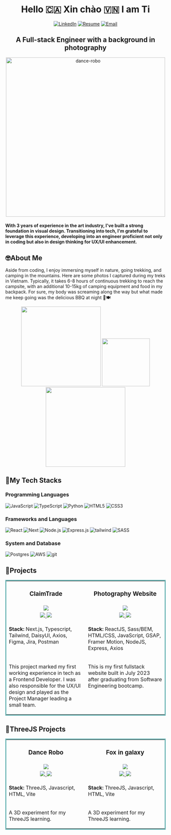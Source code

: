 <h1 align='center'> Hello 🇨🇦 Xin chào 🇻🇳 I am Ti </h1>

<div align='center'>
 
[![LinkedIn](https://img.shields.io/badge/LinkedIn-0077B5?style=for-the-badge&logo=linkedin&logoColor=white)](https://www.linkedin.com/in/ti-bui/)
[![Resume](https://camo.githubusercontent.com/8d638b67909c12f5ff6988702b9c9b39788604333ae51d3c4d75095d122df40d/68747470733a2f2f696d672e736869656c64732e696f2f62616467652f726573756d652d3234333936343f7374796c653d666f722d7468652d6261646765266c6f676f3d6c61746578266c6f676f436f6c6f723d7768697465)](https://ti-bui.github.io/resume/Resume_TiBui.pdf)
[![Email](https://img.shields.io/badge/Email-blue?style=for-the-badge&logo=microsoftexchange)](mailto:tibui.dev@gmail.com)
</div>


<h2 align='center'>A Full-stack Engineer with a background in photography</h2>

<div align='center' style="flex">
<img width="500" alt="dance-robo" src="https://github.com/ti-bui/ti-bui/assets/134459274/c36307cb-6b4b-49cb-b7e7-0f99cc9e5393">
<!---<img width="250" alt="dance-robo" src="https://github.com/ti-bui/ti-bui/assets/134459274/4bb9d6c1-72fd-42db-8485-17935c5238d6"> -->
<!---<img width="250" alt="dance-robo" src="https://github.com/ti-bui/ti-bui/assets/134459274/5f73a88e-65d1-4b0b-8824-1ccb001d54fa"> -->
<div>

<h4 align='left'>
 With 3 years of experience in the art industry, I've built a strong foundation in visual design. Transitioning into tech, I'm grateful to leverage this experience, developing into an engineer proficient not only in coding but also in design thinking for UX/UI enhancement.
</h4>

<h2 align='left'>🤓About Me</h2>
<p align='left'>
    Aside from coding, I enjoy immersing myself in nature, going trekking, and camping in the mountains. Here are some photos I captured during my treks in Vietnam. Typically, it takes 6-8 hours of continuous trekking to reach the campsite, with an additional 10-15kg of camping equipment and food in my backpack. For sure, my body was screaming along the way but what made me keep going was the delicious BBQ at night 🍖🍽️ 
</p>
 
   <img width="250" src="https://github.com/ti-bui/ti-bui/assets/134459274/2769be5e-a026-45f9-8a45-4a2554598c49" />
   <img width="150" src="https://github.com/ti-bui/ti-bui/assets/134459274/a9312416-57ed-4be9-b83a-5816ce60c904" />
    <img width="250" src="https://github.com/ti-bui/ti-bui/assets/134459274/a7237afc-0f35-4a53-8ace-53c6b29d76d5" /> 
 


<section align="left">
<h2>🔧My Tech Stacks</h2>
<h3>Programming Languages</h3>
  
![JavaScript](https://img.shields.io/badge/javascript-%23323330.svg?style=for-the-badge&logo=javascript&logoColor=%23F7DF1E)
![TypeScript](https://img.shields.io/badge/typescript-%23007ACC.svg?style=for-the-badge&logo=typescript&logoColor=white)
![Python](https://img.shields.io/badge/python-3670A0?style=for-the-badge&logo=python&logoColor=ffdd54)
![HTML5](https://img.shields.io/badge/html5-%23E34F26.svg?style=for-the-badge&logo=html5&logoColor=white)
![CSS3](https://img.shields.io/badge/css3-%231572B6.svg?style=for-the-badge&logo=css3&logoColor=white)

<h3>Frameworks and Languages</h3>

![React](https://img.shields.io/badge/react-%2320232a.svg?style=for-the-badge&logo=react&logoColor=%2361DAFB)
![Next](https://img.shields.io/badge/next.js-000000?style=for-the-badge&logo=nextdotjs&logoColor=white)
![Node.js](https://img.shields.io/badge/Node.js-339933?style=for-the-badge&logo=nodedotjs&logoColor=white)
![Express.js](https://img.shields.io/badge/express.js-%23404d59.svg?style=for-the-badge&logo=express&logoColor=%2361DAFB)
![tailwind](https://img.shields.io/badge/Tailwind_CSS-38B2AC?style=for-the-badge&logo=tailwind-css&logoColor=white)
![SASS](https://img.shields.io/badge/SASS-hotpink.svg?style=for-the-badge&logo=SASS&logoColor=white)

<h3>System and Database</h3>

![Postgres](https://img.shields.io/badge/postgres-%23316192.svg?style=for-the-badge&logo=postgresql&logoColor=white)
![AWS](https://img.shields.io/badge/Amazon_AWS-232F3E?style=for-the-badge&logo=amazon-aws&logoColor=white)
![git](https://img.shields.io/badge/GIT-E44C30?style=for-the-badge&logo=git&logoColor=white)

<h2 align="left">🌟Projects </h2>

<table bordercolor="#66b2b2" width="100%">
    <tr valign="top">
        <td width="50%" align="center">
            <h3>ClaimTrade</h3>
        </td>
        <td width="50%" align="center">
            <h3>Photography Website </h3>
        </td>
    </tr>
    <tr valign="center">
        <td width="50%" align="center">
            <img src="https://github.com/ti-bui/ti-bui/assets/134459274/87c68994-bfe4-4f53-8821-14c84354068f"/>
        </td>
        <td width="50%" align="center">
            <img src="https://github.com/ti-bui/ti-bui/assets/134459274/2b77ea82-0756-4434-8c77-f95718f950ec"/>
        </td>
    </tr>
    <tr valign="top">
        <td width="50%" align="center">
            <a href="https://claimtrade.app/" target="_blank">
                <img src="https://img.shields.io/badge/-website-green?style=for-the-badge&color=243964">
            </a>
            <a href="https://github.com/GalaxyTechnologies/002-claim-trade-client" target="_blank">
                <img src="https://img.shields.io/badge/Code-black?style=for-the-badge&logo=github">
            </a> 
        </td>
        <td width="50%" align="center">
            <a href="https://www.loom.com/share/9f7b494f1c274359b64bf303af471dcc?sid=85adc527-9cac-4ac3-a5da-bb0ae97d06f0" target="_blank">
                <img src="https://img.shields.io/badge/-Demo-green?style=for-the-badge&color=243964">
            </a>
            <a href="https://github.com/ti-bui/capstone-client" target="_blank">
                <img src="https://img.shields.io/badge/Code-black?style=for-the-badge&logo=github">
            </a>
        </td>
    </tr>
    <tr valign="top">
        <td width="50%">
            <p>
                <strong>Stack:</strong> Next.js, Typescript, Tailwind, DaisyUI, Axios, Figma, Jira, Postman
            </p>
        </td>
        <td width="50%">
            <p>
                <strong>Stack:</strong> ReactJS, Sass/BEM, HTML/CSS, JavaScript, GSAP, Framer Motion, NodeJS, Express, Axios
            </p>
        </td>
    </tr>
    <tr valign="top">
        <td width="50%">
            <p>
              This project marked my first working experience in tech as a Frontend Developer. I was also responsible for the UX/UI design and played as the Project Manager leading a small team.
            </p>
        </td>
        <td width="50%">
            <p>
                This is my first fullstack website built in July 2023 after graduating from Software Engineering bootcamp.
            </p>
        </td>
    </tr>
</table>

<h2 align="left">🚀ThreeJS Projects </h2>

<table bordercolor="#66b2b2" width="100%">
    <tr valign="top">
        <td width="50%" align="center">
            <h3>Dance Robo</h3>
        </td>
        <td width="50%" align="center">
            <h3>Fox in galaxy </h3>
        </td>
    </tr>
    <tr valign="center">
           <td width="50%" align="center">
            <img src="https://github.com/ti-bui/ti-bui/assets/134459274/61f7d592-95b4-409b-b1cc-3d6306685e3b"/>
        </td>
        <td width="50%" align="center">
            <img src="https://github.com/ti-bui/ti-bui/assets/134459274/d2f6bd88-a97a-4fe5-af7b-c0000b15ef8c"/>
        </td>
    </tr>
    <tr valign="top">
        <td width="50%" align="center">
            <a href="https://dance-robo.vercel.app/" target="_blank">
                <img src="https://img.shields.io/badge/-website-green?style=for-the-badge&color=243964">
            </a>
            <a href="https://github.com/ti-bui/dance-robo" target="_blank">
                <img src="https://img.shields.io/badge/Code-black?style=for-the-badge&logo=github">
            </a>
        </td>
        <td width="50%" align="center">
            <a href="https://fox-in-galaxy.vercel.app/" target="_blank">
                <img src="https://img.shields.io/badge/-website-green?style=for-the-badge&color=243964">
            </a>
            <a href="https://github.com/ti-bui/fox-in-galaxy" target="_blank">
                <img src="https://img.shields.io/badge/Code-black?style=for-the-badge&logo=github">
            </a>
        </td>
    </tr>
    <tr valign="top">
        <td width="50%">
            <p>
                <strong>Stack:</strong> ThreeJS, Javascript, HTML, Vite
            </p>
        </td>
        <td width="50%">
            <p>
                <strong>Stack:</strong> ThreeJS, Javascript, HTML, Vite
            </p>
        </td>
    </tr>
    <tr valign="top">
        <td width="50%">
            <p>
              A 3D experiment for my ThreeJS learning.
            </p>
        </td>
        <td width="50%">
            <p>
                A 3D experiment for my ThreeJS learning.
            </p>
        </td>
    </tr>
</table>


